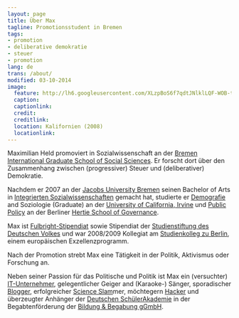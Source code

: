 ```yaml
---
layout: page
title: Über Max
tagline: Promotionsstudent in Bremen
tags:
- promotion
- deliberative demokratie
- steuer
- promotion
lang: de
trans: /about/
modified: 03-10-2014
image:
  feature: http://lh6.googleusercontent.com/XLzpBoS6f7qdtJNlklLQF-WOB-t-xG6gtjsHKtEc03-t=w884-h249-no
  caption:
  captionlink:
  credit:
  creditlink:
  location: Kalifornien (2008)
  locationlink:
---
```


Maximilian Held promoviert in Sozialwissenschaft an der [Bremen International Graduate School of Social Sciences](http://www.bigsss-bremen.de/).
Er forscht dort über den Zusammenhang zwischen (progressiver) Steuer und (deliberativer) Demokratie.

Nachdem er 2007 an der [Jacobs University Bremen](http://www.jacobs-university.de/) seinen Bachelor of Arts in [Integrierten Sozialwissenschaften](http://www.jacobs-university.de/iss/) gemacht hat, studierte er [Demografie](http://www.demography.uci.edu/ma_program.html) and Soziologie (Graduate) an der [University of California, Irvine](http://www.uci.edu/) und [Public Policy](http://www.hertie-school.org/home.php?nav_id=1980) an der Berliner [Hertie School of Governance](http://www.hertie-school.org/).

Max ist [Fulbright-Stipendiat](http://fulbright.state.gov/) sowie Stipendiat der [Studienstiftung des Deutschen Volkes](http://www.studienstiftung.de) und war 2008/2009 Kollegiat am [Studienkolleg zu Berlin](http://www.studienkolleg-zu-berlin.de), einem europäischen Exzellenzprogramm.

Nach der Promotion strebt Max eine Tätigkeit in der Politik, Aktivismus oder Forschung an.

Neben seiner Passion für das Politische und Politik ist Max ein (versuchter) [IT-Unternehmer](http://www.collaboran.de/), gelegentlicher Geiger and (Karaoke-) Sänger, sporadischer [Blogger](http://www.maxheld.de/), erfolgreicher [Science Slam](http://www.scienceslam.de/)mer, möchtegern [Hacker](http://github.com/maxheld83/) und überzeugter Anhänger der [Deutschen SchülerAkademie](http://www.deutsche-schuelerakademie.de) in der Begabtenförderung der [Bildung & Begabung gGmbH](http://www.bildung-und-begabung.de/).
